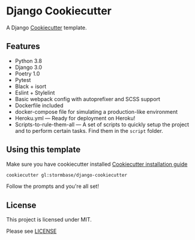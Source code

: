 # Django Cookiecutter

A Django [Cookiecutter](https://cookiecutter.readthedocs.io/en/latest/README.html) template.

## Features

- Python 3.8
- Django 3.0
- Poetry 1.0
- Pytest
- Black + isort
- Eslint + Stylelint
- Basic webpack config with autoprefixer and SCSS support
- Dockerfile included
- docker-compose file for simulating a production-like environment
- Heroku.yml — Ready for deployment on Heroku!
- Scripts-to-rule-them-all — A set of scripts to quickly setup the project and to perform certain tasks. Find them in the `script` folder.

## Using this template

Make sure you have cookiecutter installed [Cookiecutter installation guide](https://cookiecutter.readthedocs.io/en/latest/installation.html)

```sh
cookiecutter gl:stormbase/django-cookiecutter
```

Follow the prompts and you're all set!

## License

This project is licensed under MIT.

Please see [LICENSE](LICENSE)